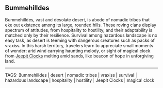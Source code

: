 ## Bummehilldes

Bummehilldes, vast and desolate desert, is abode of nomadic tribes that eke out existence among its large, rounded hills. These roving clans display spectrum of attitudes, from hospitality to hostility, and their adaptability is matched only by their resilience. Survival among hazardous landscape is no easy task, as desert is teeming with dangerous creatures such as packs of vraxiss. In this harsh territory, travelers learn to appreciate small moments of wonder: arid wind carrying haunting melody, or sight of magical clock from [Jeepit Clocks](Jeepit%20Clocks.md) melting amid sands, like beacon of hope in unforgiving land.

---
TAGS: Bummehilldes | desert | nomadic tribes | vraxiss | survival | hazardous landscape | hospitality | hostility | Jeepit Clocks | magical clock

